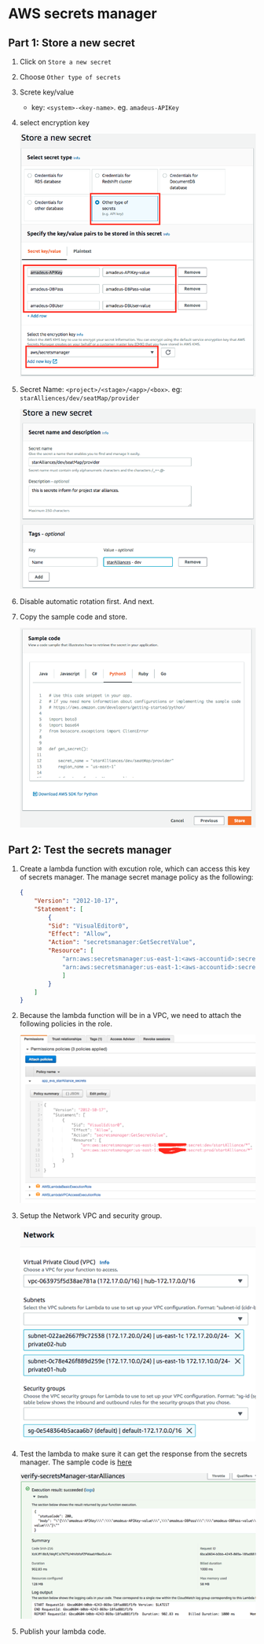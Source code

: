 # AWS secrets manager

## Part 1: Store a new secret
1. Click on `Store a new secret`
2. Choose `Other type of secrets`
3. Screte key/value
	- key: `<system>-<key-name>`. eg. `amadeus-APIKey`
4. select encryption key

	![](./images/00.png)

5. Secret Name: `<project>/<stage>/<app>/<box>`. eg: `starAlliences/dev/seatMap/provider`

	![](./images/01.png)

6. Disable automatic rotation first. And next.
7. Copy the sample code and store.

	![](./images/02.png)
	
## Part 2: Test the secrets manager
1. Create a lambda function with excution role, which can access this key of secrets manager. The manage secret manage policy as the following:

	```json
	{
    	"Version": "2012-10-17",
    	"Statement": [
        	{
            "Sid": "VisualEditor0",
            "Effect": "Allow",
            "Action": "secretsmanager:GetSecretValue",
            "Resource": [
                "arn:aws:secretsmanager:us-east-1:<aws-accountid>:secret:dev/startAlliance/*",
                "arn:aws:secretsmanager:us-east-1:<aws-accountid>:secret:prod/startAlliance/*"
	            ]
	        }
	    ]
	}
	```

2. Because the lambda function will be in a VPC, we need to attach the following policies in the role.

	![](./images/03.png)
	
3. Setup the Network VPC and security group.

	![](./images/04.png)
	
4. Test the lambda to make sure it can get the response from the secrets manager. The sample code is [here](./sample.py)

	![](./images/05.png)
	
5. Publish your lambda code.
